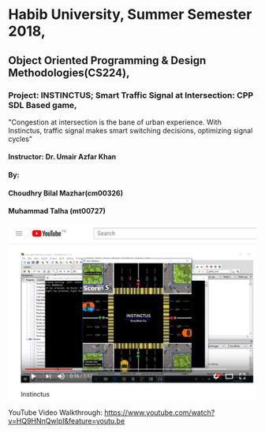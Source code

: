 # Habib University, Summer Semester 2018,
## Object Oriented Programming & Design Methodologies(CS224),

### Project: INSTINCTUS; Smart Traffic Signal at Intersection: CPP SDL Based game,

"Congestion at intersection is the bane of urban experience. With Instinctus, traffic signal makes smart switching decisions, optimizing signal cycles"

#### Instructor: Dr. Umair Azfar Khan

#### By:
####          Choudhry Bilal Mazhar(cm00326)
####          Muhammad Talha (mt00727)
    
 ![alt text](snapshot.JPG)
 
 YouTube Video Walkthrough: https://www.youtube.com/watch?v=HQ9HNnQwlpI&feature=youtu.be
